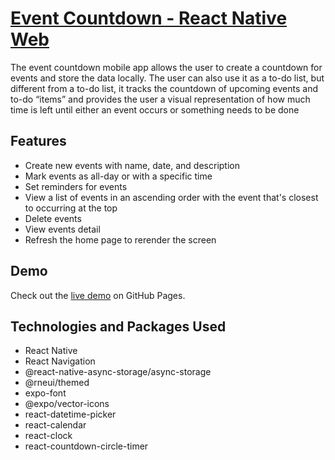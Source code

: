 # [Event Countdown - React Native Web](http://IndexDDuo.github.io/event-countdown)

The event countdown mobile app allows the user to create a countdown for events and store the data locally. The user can also use it as a to-do list, but different from a to-do list, it tracks the countdown of upcoming events and to-do “items” and provides the user a visual representation of how much time is left until either an event occurs or something needs to be done

## Features

- Create new events with name, date, and description
- Mark events as all-day or with a specific time
- Set reminders for events
- View a list of events in an ascending order with the event that's closest to occurring at the top
- Delete events
- View events detail
- Refresh the home page to rerender the screen

## Demo

Check out the [live demo](http://IndexDDuo.github.io/event-countdown) on GitHub Pages.

## Technologies and Packages Used

- React Native
- React Navigation
- @react-native-async-storage/async-storage
- @rneui/themed
- expo-font
- @expo/vector-icons
- react-datetime-picker
- react-calendar
- react-clock
- react-countdown-circle-timer
